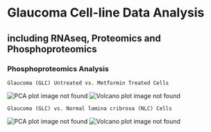 # Glaucoma Cell-line Data Analysis
## including RNAseq, Proteomics and Phosphoproteomics

### Phosphoproteomics Analysis
```
Glaucoma (GLC) Untreated vs. Metformin Treated Cells
```
![PCA plot image not found]("https://brucemoran.github.io/cobrien_glaucoma/DEP_output/cell_line_metformin_excl_NLC/GLC_metformin.PCAse.cell_line_metformin_excl_NLC.pdf")
![Volcano plot image not found]("https://brucemoran.github.io/cobrien_glaucoma/DEP_output/cell_line_metformin_excl_NLC/GLC_metformin.enh_volcanos.cell_line_metformin_excl_NLC.pdf")

```
Glaucoma (GLC) vs. Normal lamina cribrosa (NLC) Cells
```
![PCA plot image not found]("https://brucemoran.github.io/cobrien_glaucoma/DEP_output/cell_line_metformin_excl_YES/GLC_NLC.PCAse.cell_line_metformin_excl_YES.pdf")
![Volcano plot image not found]("https://brucemoran.github.io/cobrien_glaucoma/DEP_output/cell_line_metformin_excl_YES/GLC_NLC.enh_volcanos.cell_line_metformin_excl_YES.pdf")